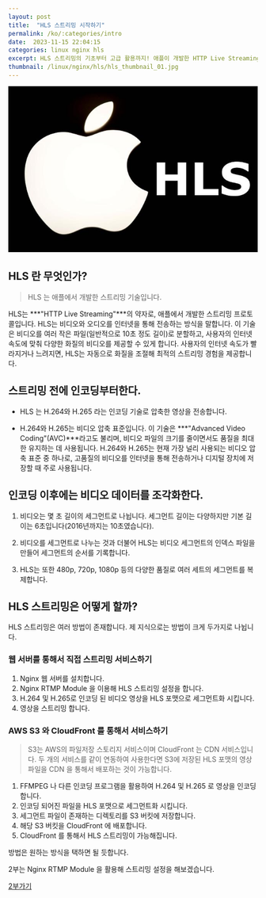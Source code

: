 ```yaml
---
layout: post
title:  "HLS 스트리밍 시작하기"
permalink: /ko/:categories/intro
date:  2023-11-15 22:04:15
categories: linux nginx hls
excerpt: HLS 스트리밍의 기초부터 고급 활용까지! 애플이 개발한 HTTP Live Streaming 기술을 통해 다양한 화질의 비디오 스트리밍을 실현하는 방법을 배워보세요. Nginx와 AWS를 활용한 실제 구현 사례를 통해, 영상 인코딩에서부터 클라우드 기반 스트리밍 서비스까지, 단계별로 알아보는 완벽 가이드.
thumbnail: /linux/nginx/hls/hls_thumbnail_01.jpg
---
```



![HLS Thumbnail Image](/assets/img/linux/nginx/hls/hls_thumbnail_01.jpg)


## HLS 란 무엇인가?

> HLS 는 애플에서 개발한 스트리밍 기술입니다.

HLS는 ***"HTTP Live Streaming"***의 약자로, 애플에서 개발한 스트리밍 프로토콜입니다. HLS는 비디오와 오디오를 인터넷을 통해 전송하는 방식을 말합니다. 이 기술은 비디오를 여러 작은 파일(일반적으로 10초 정도 길이)로 분할하고, 사용자의 인터넷 속도에 맞춰 다양한 화질의 비디오를 제공할 수 있게 합니다. 사용자의 인터넷 속도가 빨라지거나 느려지면, HLS는 자동으로 화질을 조절해 최적의 스트리밍 경험을 제공합니다.

<div class="divide-line"></div>

## 스트리밍 전에 인코딩부터한다.

* HLS 는 H.264와 H.265 라는 인코딩 기술로 압축한 영상을 전송합니다.

* H.264와 H.265는 비디오 압축 표준입니다. 이 기술은 ***"Advanced Video Coding"(AVC)***라고도 불리며, 비디오 파일의 크기를 줄이면서도 품질을 최대한 유지하는 데 사용됩니다. H.264와 H.265는 현재 가장 널리 사용되는 비디오 압축 표준 중 하나로, 고품질의 비디오를 인터넷을 통해 전송하거나 디지털 장치에 저장할 때 주로 사용됩니다.

## 인코딩 이후에는 비디오 데이터를 조각화한다.

1. 비디오는 몇 초 길이의 세그먼트로 나뉩니다. 세그먼트 길이는 다양하지만 기본 길이는 6초입니다(2016년까지는 10초였습니다).

2. 비디오를 세그먼트로 나누는 것과 더불어 HLS는 비디오 세그먼트의 인덱스 파일을 만들어 세그먼트의 순서를 기록합니다.

3. HLS는 또한 480p, 720p, 1080p 등의 다양한 품질로 여러 세트의 세그먼트를 복제합니다.

## HLS 스트리밍은 어떻게 할까?

HLS 스트리밍은 여러 방법이 존재합니다.
제 지식으로는 방법이 크게 두가지로 나뉩니다.

### 웹 서버를 통해서 직접 스트리밍 서비스하기

  1. Nginx 웹 서버를 설치합니다.
  2. Nginx RTMP Module 을 이용해 HLS 스트리밍 설정을 합니다.
  3. H.264 및 H.265로 인코딩 된 비디오 영상을 HLS 포맷으로 세그먼트화 시킵니다.
  3. 영상을 스트리밍 합니다.

### AWS S3 와 CloudFront 를 통해서 서비스하기

  > S3는 AWS의 파일저장 스토리지 서비스이며 CloudFront 는 CDN 서비스입니다.
  두 개의 서비스를 같이 연동하여 사용한다면 S3에 저장된 HLS 포맷의 영상파일을 CDN 을 통해서 배포하는 것이 가능합니다.

  1. FFMPEG 나 다른 인코딩 프로그램을 활용하여 H.264 및 H.265 로 영상을 인코딩합니다.
  2. 인코딩 되어진 파일을 HLS 포맷으로 세그먼트화 시킵니다.
  3. 세그먼트 파일이 존재하는 디렉토리를 S3 버킷에 저장합니다.
  4. 해당 S3 버킷을 CloudFront 에 배포합니다.
  5. CloudFront 를 통해서 HLS 스트리밍이 가능해집니다.


방법은 원하는 방식을 택하면 될 듯합니다.

2부는 Nginx RTMP Module 을 활용해 스트리밍 설정을 해보겠습니다.

<a href="https://tsukemendog.github.io/ko/linux/nginx/hls/install-nginx-compile">2부가기</a>